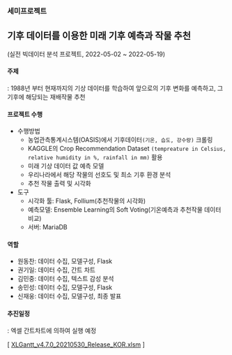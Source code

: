 ### 세미프로젝트

## 기후 데이터를 이용한 미래 기후 예측과 작물 추천

(실전 빅데이터 분석 프로젝트, 2022-05-02 ~ 2022-05-19)

#### 주제

: 1988년 부터 현재까지의 기상 데이터를 학습하여 앞으로의 기후 변화를 예측하고, 그 기후에 해당되는 재배작물 추천



#### 프로젝트 수행

- 수행방법
  - 농업관측통계시스템(OASIS)에서 기후데이터`(기온, 습도, 강수량)` 크롤링
  - KAGGLE의 Crop Recommendation Dataset  `(tempreature in Celsius, relative humidity in %, rainfall in mm)` 활용 
  - 미래 기상 데이터 값 예측 모델
  - 우리나라에서 해당 작물의 선호도 및 최소 기후 환경 분석
  - 추천 작물 출력 및 시각화
- 도구
  - 시각화 툴: Flask, Follium(추천작물의 시각화)
  - 예측모델: Ensemble Learning의 Soft Voting(기온예측과 추천작물 데이터 비교)
  - 서버: MariaDB



#### 역할
- 원동찬: 데이터 수집, 모델구성, Flask
- 권기일: 데이터 수집, 간트 차트
- 김민중: 데이터 수집, 텍스트 감성 분석
- 송민성: 데이터 수집, 모델구성, Flask
- 신재웅: 데이터 수집, 모델구성, 최종 발표



#### 추진일정

: 엑셀 간트차트에 의하여 실행 예정

[  [XLGantt_v4.7.0_20210530_Release_KOR.xlsm](..\..\..\..\XLGantt_v4.7.0_20210530_Release_KOR.xlsm) ]

